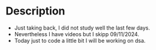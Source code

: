 # Description
- Just taking back, I did not study well the last few days.
- Nevertheless I have videos but I skipp 09/11/2024.
- Today just to code a little bit I will be working on dsa.
